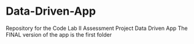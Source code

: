 # Data-Driven-App
Repository for the Code Lab II Assessment Project Data Driven App
The FINAL version of the app is the first folder
